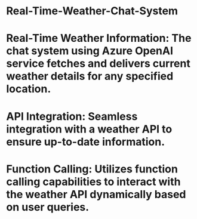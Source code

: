 # Real-Time-Weather-Chat-System
# Real-Time Weather Information: The chat system using Azure OpenAI service fetches and delivers current weather details for any specified location.
# API Integration: Seamless integration with a weather API to ensure up-to-date information.
# Function Calling: Utilizes function calling capabilities to interact with the weather API dynamically based on user queries.
